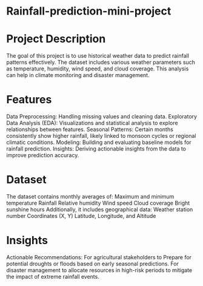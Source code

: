 # Rainfall-prediction-mini-project

# Project Description
The goal of this project is to use historical weather data to predict rainfall patterns effectively. The dataset includes various weather parameters such as temperature, humidity, wind speed, and cloud coverage. This analysis can help in climate monitoring and disaster management.

# Features
Data Preprocessing: Handling missing values and cleaning data.
Exploratory Data Analysis (EDA): Visualizations and statistical analysis to explore relationships between features.
Seasonal Patterns: Certain months consistently show higher rainfall, likely linked to monsoon cycles or regional climatic conditions.
Modeling: Building and evaluating baseline models for rainfall prediction.
Insights: Deriving actionable insights from the data to improve prediction accuracy.

# Dataset
The dataset contains monthly averages of:
Maximum and minimum temperature
Rainfall
Relative humidity
Wind speed
Cloud coverage
Bright sunshine hours
Additionally, it includes geographical data:
Weather station number
Coordinates (X, Y)
Latitude, Longitude, and Altitude

# Insights
Actionable Recommendations:
For agricultural stakeholders to Prepare for potential droughts or floods based on early seasonal predictions.
For disaster management to allocate resources in high-risk periods to mitigate the impact of extreme rainfall events.

